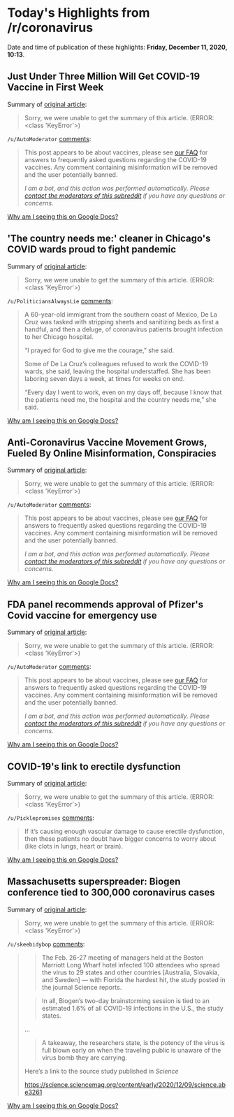 # Today's Highlights from /r/coronavirus

Date and time of publication of these highlights: **Friday, December 11, 2020, 10:13**.

## Just Under Three Million Will Get COVID-19 Vaccine in First Week

Summary of [original article](https://www.medscape.com/viewarticle/942491):

> Sorry, we were unable to get the summary of this article. (ERROR: <class 'KeyError'>)

`/u/AutoModerator` [comments](https://www.reddit.com/r/Coronavirus/comments/kb3e79/just_under_three_million_will_get_covid19_vaccine/):

> This post appears to be about vaccines, please see [our FAQ](https://www.reddit.com/r/Coronavirus/wiki/faq#wiki_where_can_i_find_information_about_the_mechanism_and_progress_of_vaccines.3F) for answers to frequently asked questions regarding the COVID-19 vaccines. Any comment containing misinformation will be removed and the user potentially banned.
> 
> 
> *I am a bot, and this action was performed automatically. Please [contact the moderators of this subreddit](/message/compose/?to=/r/Coronavirus) if you have any questions or concerns.*

[Why am I seeing this on Google Docs?](https://docs.google.com/document/d/1Dc6We63vOXIZsc0op-Bt4abqkYjXzOigalQqFxmvvbM/edit?usp=sharing)

## 'The country needs me:' cleaner in Chicago's COVID wards proud to fight pandemic

Summary of [original article](https://www.reuters.com/article/health-coronavirus-cleaners-idUSKBN28L1A3):

> Sorry, we were unable to get the summary of this article. (ERROR: <class 'KeyError'>)

`/u/PoliticiansAlwaysLie` [comments](https://www.reddit.com/r/Coronavirus/comments/kb4fu8/the_country_needs_me_cleaner_in_chicagos_covid/):

> A 60-year-old immigrant from the southern coast of Mexico, De La Cruz was tasked with stripping sheets and sanitizing beds as first a handful, and then a deluge, of coronavirus patients brought infection to her Chicago hospital.
> 
> “I prayed for God to give me the courage,” she said.
> 
> Some of De La Cruz’s colleagues refused to work the COVID-19 wards, she said, leaving the hospital understaffed. She has been laboring seven days a week, at times for weeks on end.
> 
> “Every day I went to work, even on my days off, because I know that the patients need me, the hospital and the country needs me,” she said.

[Why am I seeing this on Google Docs?](https://docs.google.com/document/d/1Dc6We63vOXIZsc0op-Bt4abqkYjXzOigalQqFxmvvbM/edit?usp=sharing)

## Anti-Coronavirus Vaccine Movement Grows, Fueled By Online Misinformation, Conspiracies

Summary of [original article](https://www.wbur.org/hereandnow/2020/12/08/anti-vaccine-misinformation):

> Sorry, we were unable to get the summary of this article. (ERROR: <class 'KeyError'>)

`/u/AutoModerator` [comments](https://www.reddit.com/r/Coronavirus/comments/kb1c8l/anticoronavirus_vaccine_movement_grows_fueled_by/):

> This post appears to be about vaccines, please see [our FAQ](https://www.reddit.com/r/Coronavirus/wiki/faq#wiki_where_can_i_find_information_about_the_mechanism_and_progress_of_vaccines.3F) for answers to frequently asked questions regarding the COVID-19 vaccines. Any comment containing misinformation will be removed and the user potentially banned.
> 
> 
> *I am a bot, and this action was performed automatically. Please [contact the moderators of this subreddit](/message/compose/?to=/r/Coronavirus) if you have any questions or concerns.*

[Why am I seeing this on Google Docs?](https://docs.google.com/document/d/1Dc6We63vOXIZsc0op-Bt4abqkYjXzOigalQqFxmvvbM/edit?usp=sharing)

## FDA panel recommends approval of Pfizer's Covid vaccine for emergency use

Summary of [original article](https://www.cnbc.com/2020/12/10/pfizer-covid-vaccine-fda-panel-recommends-approval-for-emergency-use.html):

> Sorry, we were unable to get the summary of this article. (ERROR: <class 'KeyError'>)

`/u/AutoModerator` [comments](https://www.reddit.com/r/Coronavirus/comments/kapfh1/fda_panel_recommends_approval_of_pfizers_covid/):

> This post appears to be about vaccines, please see [our FAQ](https://www.reddit.com/r/Coronavirus/wiki/faq#wiki_where_can_i_find_information_about_the_mechanism_and_progress_of_vaccines.3F) for answers to frequently asked questions regarding the COVID-19 vaccines. Any comment containing misinformation will be removed and the user potentially banned.
> 
> 
> *I am a bot, and this action was performed automatically. Please [contact the moderators of this subreddit](/message/compose/?to=/r/Coronavirus) if you have any questions or concerns.*

[Why am I seeing this on Google Docs?](https://docs.google.com/document/d/1Dc6We63vOXIZsc0op-Bt4abqkYjXzOigalQqFxmvvbM/edit?usp=sharing)

## COVID-19's link to erectile dysfunction

Summary of [original article](https://www.dw.com/en/covid-19s-link-to-erectile-dysfunction/a-55862989):

> Sorry, we were unable to get the summary of this article. (ERROR: <class 'KeyError'>)

`/u/Picklepromises` [comments](https://www.reddit.com/r/Coronavirus/comments/kb1jxl/covid19s_link_to_erectile_dysfunction/):

> If it’s causing enough vascular damage to cause erectile dysfunction, then these patients no doubt have bigger concerns to worry about (like clots in lungs, heart or brain).

[Why am I seeing this on Google Docs?](https://docs.google.com/document/d/1Dc6We63vOXIZsc0op-Bt4abqkYjXzOigalQqFxmvvbM/edit?usp=sharing)

## Massachusetts superspreader: Biogen conference tied to 300,000 coronavirus cases

Summary of [original article](https://www.bostonherald.com/2020/12/11/massachusetts-superspreader-biogen-conference-tied-to-300000-coronavirus-cases/):

> Sorry, we were unable to get the summary of this article. (ERROR: <class 'KeyError'>)

`/u/skeebidybop` [comments](https://www.reddit.com/r/Coronavirus/comments/kawyh4/massachusetts_superspreader_biogen_conference/):

> >The Feb. 26-27 meeting of managers held at the Boston Marriott Long Wharf hotel infected 100 attendees who spread the virus to 29 states and other countries [Australia, Slovakia, and Sweden] — with Florida the hardest hit, the study posted in the journal Science reports.
> 
> >In all, Biogen’s two-day brainstorming session is tied to an estimated 1.6% of all COVID-19 infections in the U.S., the study states.
> 
> ...
> 
> > A takeaway, the researchers state, is the potency of the virus is full blown early on when the traveling public is unaware of the virus bomb they are carrying.
> 
> Here’s a link to the source study published in *Science*
> 
> https://science.sciencemag.org/content/early/2020/12/09/science.abe3261

[Why am I seeing this on Google Docs?](https://docs.google.com/document/d/1Dc6We63vOXIZsc0op-Bt4abqkYjXzOigalQqFxmvvbM/edit?usp=sharing)

